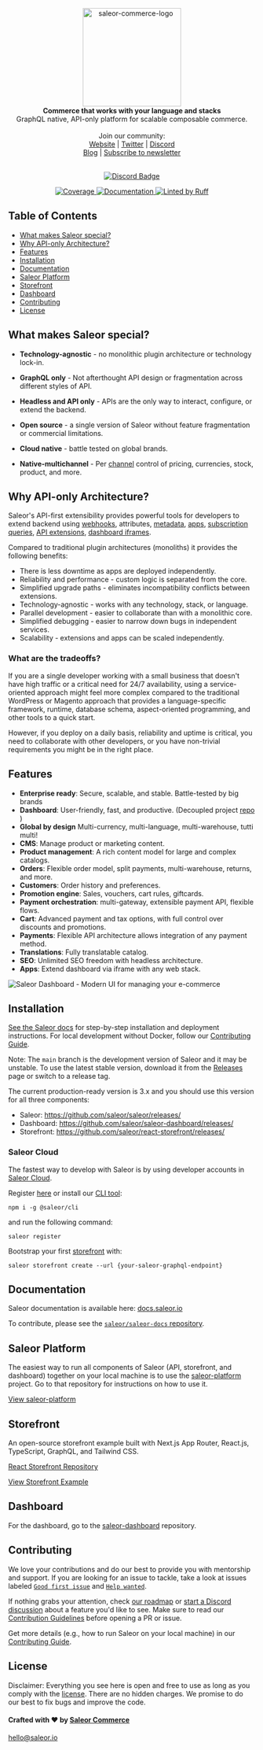 <div align="center" width="100px">

 <picture>
   <source media="(prefers-color-scheme: dark)" srcset="https://github.com/user-attachments/assets/76e3079f-696a-4fcd-8658-89739647090b">
   <source media="(prefers-color-scheme: light)" srcset="https://github.com/user-attachments/assets/8477d643-a905-4c63-8ed3-03d0976f6fc3">
   <img width="200" alt="saleor-commerce-logo" src="https://user-images.githubusercontent.com/4006792/214636328-8e4f83e8-66cb-4114-a3d8-473eb908b9c3.png">

 </picture>
</div>

<div align="center">
  <strong>Commerce that works with your language and stacks</strong>
</div>

<div align="center">
  GraphQL native, API-only platform for scalable composable commerce.
</div>

<br>

<div align="center">
  Join our community: <br>
  <a href="https://saleor.io/">Website</a>
  <span> | </span>
  <a href="https://twitter.com/getsaleor">Twitter</a>
  <span> | </span>
  <a href="https://saleor.io/discord">Discord</a>
</div>

<div align="center">
   <a href="https://saleor.io/blog">Blog</a>
  <span> | </span>
  <a href="https://saleor.typeform.com/to/JTJK0Nou">Subscribe to newsletter</a>
</div>

<br>

<div align="center">

[![Discord Badge](https://dcbadge.vercel.app/api/server/unUfh24R6d)](https://saleor.io/discord)

</div>

<div align="center">
  <a href="https://codecov.io/gh/saleor/saleor" >
    <img src="https://codecov.io/gh/saleor/saleor/graph/badge.svg?token=qkNcTJ4TmI" alt="Coverage"/>
  </a>
  <a href="https://docs.saleor.io/">
    <img src="https://img.shields.io/badge/docs-docs.saleor.io-brightgreen.svg" alt="Documentation" />
  </a>
  <a href="https://github.com/astral-sh/ruff">
    <img src="https://img.shields.io/endpoint?url=https://raw.githubusercontent.com/astral-sh/ruff/main/assets/badge/v2.json" alt="Linted by Ruff">
  </a>
</div>

## Table of Contents

- [What makes Saleor special?](#what-makes-saleor-special)
- [Why API-only Architecture?](#why-api-only-architecture)
- [Features](#features)
- [Installation](#installation)
- [Documentation](#documentation)
- [Saleor Platform](#saleor-platform)
- [Storefront](#storefront)
- [Dashboard](#dashboard)
- [Contributing](#contributing)
- [License](#license)

## What makes Saleor special?

- **Technology-agnostic** - no monolithic plugin architecture or technology lock-in.

- **GraphQL only** - Not afterthought API design or fragmentation across different styles of API.

- **Headless and API only** - APIs are the only way to interact, configure, or extend the backend.

- **Open source** -  a single version of Saleor without feature fragmentation or commercial limitations.

- **Cloud native** - battle tested on global brands.

- **Native-multichannel** - Per [channel](https://docs.saleor.io/developer/channels/overview) control of pricing, currencies, stock, product, and more.

## Why API-only Architecture?

Saleor's API-first extensibility provides powerful tools for developers to extend backend using [webhooks](https://docs.saleor.io/developer/extending/webhooks/overview), attributes, [metadata](https://docs.saleor.io/api-usage/metadata), [apps](https://docs.saleor.io/developer/extending/apps/overview), [subscription queries](https://docs.saleor.io/developer/extending/webhooks/subscription-webhook-payloads), [API extensions](https://docs.saleor.io/developer/extending/webhooks/synchronous-events/overview), [dashboard iframes](https://docs.saleor.io/developer/extending/apps/overview).

Compared to traditional plugin architectures (monoliths) it provides the following benefits:

- There is less downtime as apps are deployed independently.
- Reliability and performance - custom logic is separated from the core.
- Simplified upgrade paths - eliminates incompatibility conflicts between extensions.
- Technology-agnostic - works with any technology, stack, or language.
- Parallel development - easier to collaborate than with a monolithic core.
- Simplified debugging - easier to narrow down bugs in independent services.
- Scalability - extensions and apps can be scaled independently.

### What are the tradeoffs?

If you are a single developer working with a small business that doesn't have high traffic or a critical need for 24/7 availability, using a service-oriented approach might feel more complex compared to the traditional WordPress or Magento approach that provides a language-specific framework, runtime, database schema, aspect-oriented programming, and other tools to a quick start.

However, if you deploy on a daily basis, reliability and uptime is critical,
you need to collaborate with other developers, or you have non-trivial requirements you might be in the right place.

## Features

- **Enterprise ready**: Secure, scalable, and stable. Battle-tested by big brands
- **Dashboard**: User-friendly, fast, and productive. (Decoupled project [repo](https://github.com/saleor/saleor-dashboard) )
- **Global by design** Multi-currency, multi-language, multi-warehouse, tutti multi!
- **CMS**: Manage product or marketing content.
- **Product management**: A rich content model for large and complex catalogs.
- **Orders**: Flexible order model, split payments, multi-warehouse, returns, and more.
- **Customers**: Order history and preferences.
- **Promotion engine**: Sales, vouchers, cart rules, giftcards.
- **Payment orchestration**: multi-gateway, extensible payment API, flexible flows.
- **Cart**: Advanced payment and tax options, with full control over discounts and promotions.
- **Payments**: Flexible API architecture allows integration of any payment method.
- **Translations**: Fully translatable catalog.
- **SEO**: Unlimited SEO freedom with headless architecture.
- **Apps**: Extend dashboard via iframe with any web stack.

![Saleor Dashboard - Modern UI for managing your e-commerce](https://user-images.githubusercontent.com/9268745/224249510-d3c7658e-6d5c-42c5-b4fb-93eaf65a5335.png)

## Installation

[See the Saleor docs](https://docs.saleor.io/setup/docker-compose) for step-by-step installation and deployment instructions. For local development without Docker, follow our [Contributing Guide](./CONTRIBUTING.md).

Note:
The `main` branch is the development version of Saleor and it may be unstable. To use the latest stable version, download it from the [Releases](https://github.com/saleor/saleor/releases/) page or switch to a release tag.

The current production-ready version is 3.x and you should use this version for all three components:

- Saleor: <https://github.com/saleor/saleor/releases/>
- Dashboard: <https://github.com/saleor/saleor-dashboard/releases/>
- Storefront: <https://github.com/saleor/react-storefront/releases/>

### Saleor Cloud

The fastest way to develop with Saleor is by using developer accounts in [Saleor Cloud](https://cloud.saleor.io).

Register [here](https://cloud.saleor.io/register) or install our [CLI tool](https://github.com/saleor/saleor-cli):

`npm i -g @saleor/cli`

and run the following command:

`saleor register`

Bootstrap your first [storefront](https://github.com/saleor/react-storefront) with:

`saleor storefront create --url {your-saleor-graphql-endpoint}`

## Documentation

Saleor documentation is available here: [docs.saleor.io](https://docs.saleor.io)

To contribute, please see the [`saleor/saleor-docs` repository](https://github.com/saleor/saleor-docs/).

## Saleor Platform

The easiest way to run all components of Saleor (API, storefront, and dashboard) together on your local machine is to use the [saleor-platform](https://github.com/saleor/saleor-platform) project. Go to that repository for instructions on how to use it.

[View saleor-platform](https://github.com/saleor/saleor-platform)

## Storefront

An open-source storefront example built with Next.js App Router, React.js, TypeScript, GraphQL, and Tailwind CSS.

[React Storefront Repository](https://github.com/saleor/storefront)

[View Storefront Example](https://storefront.saleor.io/)

## Dashboard

For the dashboard, go to the [saleor-dashboard](https://github.com/saleor/saleor-dashboard) repository.

## Contributing

We love your contributions and do our best to provide you with mentorship and support. If you are looking for an issue to tackle, take a look at issues labeled [`Good first issue`](https://github.com/saleor/saleor/issues?q=is%3Aopen+is%3Aissue+label%3A%22good+first+issue%22+) and [`Help wanted`](https://github.com/saleor/saleor/issues?q=is%3Aopen+is%3Aissue+label%3A%22help+wanted%22).

If nothing grabs your attention, check [our roadmap](https://saleor.io/roadmap) or [start a Discord discussion](https://saleor.io/discord) about a feature you'd like to see. Make sure to read our [Contribution Guidelines](http://docs.saleor.io/developer/community/contributing) before opening a PR or issue.

Get more details (e.g., how to run Saleor on your local machine) in our [Contributing Guide](./CONTRIBUTING.md).

## License

Disclaimer: Everything you see here is open and free to use as long as you comply with the [license](https://github.com/saleor/saleor/blob/master/LICENSE). There are no hidden charges. We promise to do our best to fix bugs and improve the code.

#### Crafted with ❤️ by [Saleor Commerce](https://saleor.io)

<hello@saleor.io>
